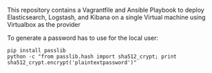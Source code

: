 This repository contains a Vagrantfile and Ansible Playbook to deploy Elasticsearch, Logstash, and Kibana on a single Virtual machine using Virtualbox as the provider


To generate a password has to use for the local user:
```
pip install passlib
python -c "from passlib.hash import sha512_crypt; print sha512_crypt.encrypt('plaintextpassword')"
```
